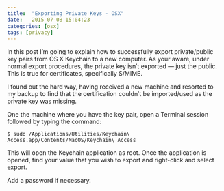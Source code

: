 ```yaml
---
title:  "Exporting Private Keys - OSX"
date:   2015-07-08 15:04:23
categories: [osx]
tags: [privacy]
---
```

In this post I’m going to explain how to successfully export private/public key pairs from OS X Keychain to a new computer. 
As your aware, under normal export procedures, the private key isn’t exported — just the public.  This is true for
certificates, specifically S/MIME.

I found out the hard way, having received a new machine and resorted to my backup to find that the certification couldn’t be
imported/used as the private key was missing.  

One the machine where you have the key pair, open a Terminal session followed by typing the command:

```$ sudo /Applications/Utilities/Keychain\ Access.app/Contents/MacOS/Keychain\ Access```

This will open the Keychain application as root.  Once the application is opened, find your value that you wish to export and
right-click and select export.

Add a password if necessary.
